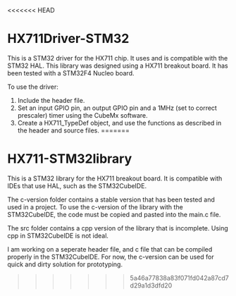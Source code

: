 <<<<<<< HEAD
# HX711Driver-STM32
This is a STM32 driver for the HX711 chip. It uses and is compatible with the STM32 HAL.
This library was designed using a HX711 breakout board. It has been tested with a STM32F4 Nucleo board.

To use the driver:
1. Include the header file.
2. Set an input GPIO pin, an output GPIO pin and a 1MHz (set to correct prescaler) timer using the CubeMx software.
3. Create a HX711_TypeDef object, and use the functions as described in the header and source files.
=======
# HX711-STM32library
This is a STM32 library for the HX711 breakout board. It is compatible with IDEs that use HAL, such as the STM32CubeIDE.

The c-version folder contains a stable version that has been tested and used in a project.
To use the c-version of the library with the STM32CubeIDE, the code must be copied and pasted into the main.c file.

The src folder contains a cpp version of the library that is incomplete. Using cpp in STM32CubeIDE is not ideal.

I am working on a seperate header file, and c file that can be compiled properly in the STM32CubeIDE. For now, the c-version can be used for quick and dirty solution for prototyping.
>>>>>>> 5a46a77838a83f071fd042a87cd7d29a1d3dfd20
